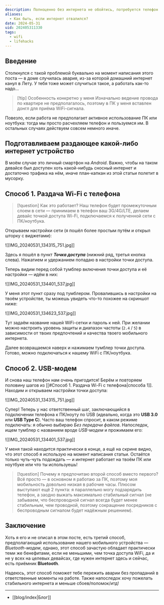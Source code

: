 ```yaml
---
description: Полноценно без интернета не обойтись, потребуется телефон
aliases:
  - Как быть, если интернет отвалился?
date: 2024-05-31
uid: 202405311330
tags:
  - wifi
  - lifehacks
---
```

## Введение

Столкнулся с такой проблемой буквально на момент написания этого поста — в доме случилась авария, из-за которой домашний интернет канул в Лету. У тебя тоже может случиться такое, а работать как-то надо...

> [!tip] Особенность конкретно у меня
> Изначально ведение провода по квартире не предполагалось, поэтому в ПК у меня вставлен донгл для приёма WiFi-сигнала.

Повезло, если работа не предполагает активное использование ПК или ноутбука: тогда мы просто расчехляем телефон и пользуемся им. В остальных случаях действуем совсем немного иначе.

## Подготавливаем раздающее какой-либо интернет устройство

В моём случае это личный смартфон на *Android*. Важно, чтобы на таком девайсе был доступен хоть какой-нибудь сносный интернет и достаточно трафика на нём, иначе план-капкан из этой статьи полетит в мусорку.

## Способ 1. Раздача Wi-Fi с телефона

> [!question] Как это работает?
> Наш телефон будет промежуточным слоем в сети — принимаем в телефон ваш 3G/4G/LTE, делаем девайс точкой доступа Wi-Fi, подключаемся к полученной сети с ПК/ноутбука.

Открываем настройки сети (я пошёл более простым путём и открыл шторку с виджетами):

![[IMG_20240531_134315_751.jpg]]

Здесь я пошёл в пункт ***Точка доступа*** (нижний ряд, третья кнопка слева). Нажатием и удержанием попадаю в настройки точки доступа.

Теперь видим перед собой тумблер включения точки доступа и её настройки — идём в них:

![[IMG_20240531_134401_537.jpg]]

У меня этот пункт сразу под тумблером. Провалившись в настройки на твоём устройстве, ты можешь увидеть что-то похожее на скриншот ниже:

![[IMG_20240531_134623_537.jpg]]

Тут задаём название нашей WiFi-сетки и пароль к ней. При желании можно настроить уровень защиты и диапазон частоты (`2.4` / `5`) в зависимости от твоих предпочтений и качества твоего мобильного интернета.

Далее возвращаемся наверх и нажимаем тумблер точки доступа. Готово, можно подключаться к нашему WiFi с ПК/ноутбука.

## Способ 2. USB-модем

И снова наш телефон нам очень пригодится! Берём и повторяем половину шагов из [[#Способ 1. Раздача Wi-Fi с телефона|способа 1]]. Находим и открываем настройки точки доступа:

![[IMG_20240531_134315_751.jpg]]

Супер! Теперь у нас ответственный шаг, заключающийся в подключении телефона к ПК/ноуту по USB (идеально, когда это **USB 3.0** или **USB Type C**). Часто ваш телефон спросит, в каком режиме подключать: я обычно выбираю *Без передачи файлов*. Напоследок, ищем тумблер с названием вроде *USB-модем* и прожимаем его:

![[IMG_20240531_134401_537.jpg]]

У меня такой находится практически в конце, а ещё на скрине видно, что этот способ я использую на момент написания статьи. Остаётся только чуть-чуть подождать — и интернет работает на твоём ПК или ноутбуке или что ты используешь!

> [!question] Почему я предпочитаю второй способ вместо первого?
> Всё просто — в основном я работаю за ПК, поэтому моя мобильность довольно низкая в рабочие часы. Плюсом выступают ещё 2 пункта: я параллельно могу подзарядить телефон, а заодно выжать максимально стабильный сигнал (не забываем, что беспроводной сигнал всегда будет менее стабильным, чем проводной, поэтому сокращение посредников с беспроводным сигналом будет надёжным решением).

## Заключение

Хоть я его и не описал в этом посте, есть третий способ, предполагающий использование нашего мобильного устройства — *Bluetooth-модем*, однако, этот способ зачастую обладает практически теми же бенефитами, если не меньшими, чем точка доступа WiFi, да и не у всех на целевых девайсах, где нужен интернет здесь и сейчас, есть приёмник **Bluetooth**.

Надеюсь, этот способ поможет тебе пережить аварии без пропаданий в ответственные моменты на работе. Также напоследок хочу пожелать стабильного интернета и меньше сбоев/поломок/итд!

---

- [[blog/index|Блог]]
